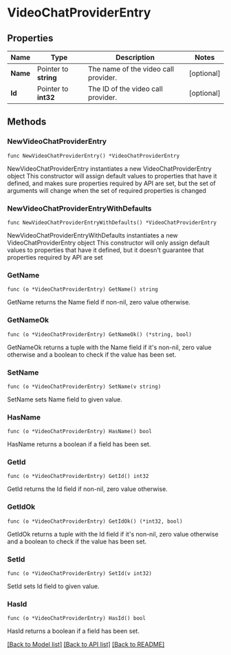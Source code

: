 # VideoChatProviderEntry

## Properties

Name | Type | Description | Notes
------------ | ------------- | ------------- | -------------
**Name** | Pointer to **string** | The name of the video call provider.  | [optional] 
**Id** | Pointer to **int32** | The ID of the video call provider.  | [optional] 

## Methods

### NewVideoChatProviderEntry

`func NewVideoChatProviderEntry() *VideoChatProviderEntry`

NewVideoChatProviderEntry instantiates a new VideoChatProviderEntry object
This constructor will assign default values to properties that have it defined,
and makes sure properties required by API are set, but the set of arguments
will change when the set of required properties is changed

### NewVideoChatProviderEntryWithDefaults

`func NewVideoChatProviderEntryWithDefaults() *VideoChatProviderEntry`

NewVideoChatProviderEntryWithDefaults instantiates a new VideoChatProviderEntry object
This constructor will only assign default values to properties that have it defined,
but it doesn't guarantee that properties required by API are set

### GetName

`func (o *VideoChatProviderEntry) GetName() string`

GetName returns the Name field if non-nil, zero value otherwise.

### GetNameOk

`func (o *VideoChatProviderEntry) GetNameOk() (*string, bool)`

GetNameOk returns a tuple with the Name field if it's non-nil, zero value otherwise
and a boolean to check if the value has been set.

### SetName

`func (o *VideoChatProviderEntry) SetName(v string)`

SetName sets Name field to given value.

### HasName

`func (o *VideoChatProviderEntry) HasName() bool`

HasName returns a boolean if a field has been set.

### GetId

`func (o *VideoChatProviderEntry) GetId() int32`

GetId returns the Id field if non-nil, zero value otherwise.

### GetIdOk

`func (o *VideoChatProviderEntry) GetIdOk() (*int32, bool)`

GetIdOk returns a tuple with the Id field if it's non-nil, zero value otherwise
and a boolean to check if the value has been set.

### SetId

`func (o *VideoChatProviderEntry) SetId(v int32)`

SetId sets Id field to given value.

### HasId

`func (o *VideoChatProviderEntry) HasId() bool`

HasId returns a boolean if a field has been set.


[[Back to Model list]](../README.md#documentation-for-models) [[Back to API list]](../README.md#documentation-for-api-endpoints) [[Back to README]](../README.md)


